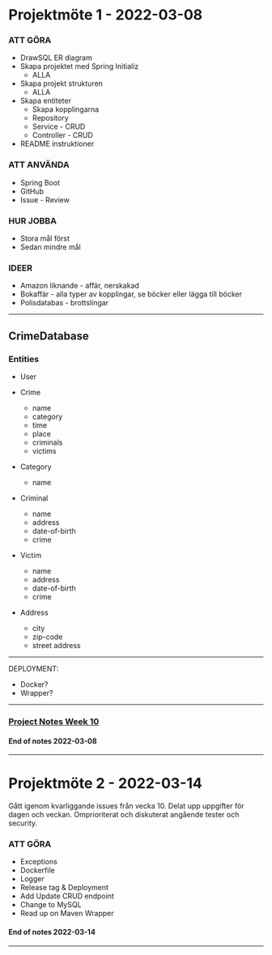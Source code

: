 # Projektmöte 1 - 2022-03-08

### ATT GÖRA

- DrawSQL ER diagram
- Skapa projektet med Spring Initializ
    - ALLA
- Skapa projekt strukturen
    - ALLA
- Skapa entiteter
    - Skapa kopplingarna
    - Repository
    - Service - CRUD
    - Controller - CRUD
- README instruktioner

### ATT ANVÄNDA

- Spring Boot
- GitHub
- Issue - Review

### HUR JOBBA

- Stora mål först
- Sedan mindre mål

### IDEER

- Amazon liknande - affär, nerskakad
- Bokaffär - alla typer av kopplingar, se böcker eller lägga till böcker
- Polisdatabas - brottslingar

---

## CrimeDatabase

### Entities

- User

- Crime
    - name
    - category
    - time
    - place
    - criminals
    - victims
- Category
    - name
- Criminal
    - name
    - address
    - date-of-birth
    - crime
- Victim
    - name
    - address
    - date-of-birth
    - crime
- Address
    - city
    - zip-code
    - street address

---

DEPLOYMENT:

- Docker?
- Wrapper?

---

### [Project Notes Week 10](https://docs.google.com/document/d/1sN9vkcyzUYCXPfoDVCRUyKBABQtA_xFz9SZt18YcXR4/edit?usp=sharing)

#### End of notes 2022-03-08

---

# Projektmöte 2 - 2022-03-14

Gått igenom kvarliggande issues från vecka 10. Delat upp uppgifter för dagen och veckan. Omprioriterat och diskuterat angående tester och security.

### ATT GÖRA
- Exceptions
- Dockerfile
- Logger
- Release tag & Deployment
- Add Update CRUD endpoint
- Change to MySQL
- Read up on Maven Wrapper

#### End of notes 2022-03-14

---
